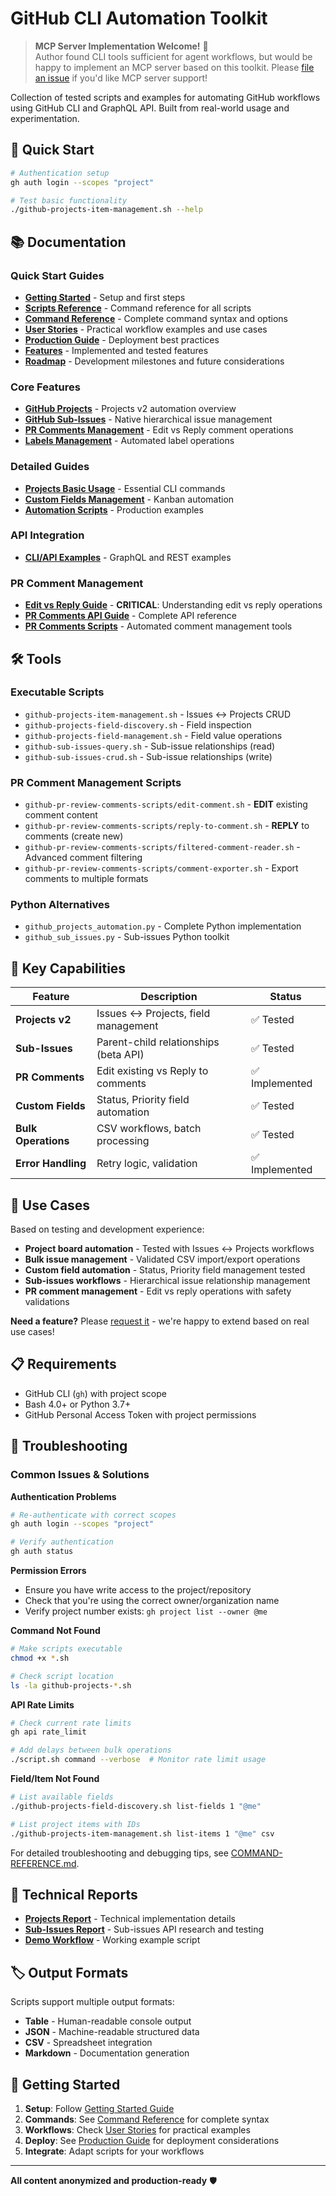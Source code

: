 # GitHub CLI Automation Toolkit

> **MCP Server Implementation Welcome!** 🚀  
> Author found CLI tools sufficient for agent workflows, but would be happy to implement an MCP server based on this toolkit. Please [file an issue](../../issues) if you'd like MCP server support!

Collection of tested scripts and examples for automating GitHub workflows using GitHub CLI and GraphQL API. Built from real-world usage and experimentation.

## 🚀 Quick Start

```bash
# Authentication setup
gh auth login --scopes "project"

# Test basic functionality
./github-projects-item-management.sh --help
```

## 📚 Documentation

### Quick Start Guides
- **[Getting Started](GETTING-STARTED.md)** - Setup and first steps
- **[Scripts Reference](SCRIPTS-REFERENCE.md)** - Command reference for all scripts
- **[Command Reference](COMMAND-REFERENCE.md)** - Complete command syntax and options
- **[User Stories](USER-STORIES.md)** - Practical workflow examples and use cases
- **[Production Guide](PRODUCTION-GUIDE.md)** - Deployment best practices
- **[Features](FEATURES.md)** - Implemented and tested features
- **[Roadmap](ROADMAP.md)** - Development milestones and future considerations

### Core Features
- **[GitHub Projects](github-projects-overview.md)** - Projects v2 automation overview
- **[GitHub Sub-Issues](github-sub-issues/)** - Native hierarchical issue management
- **[PR Comments Management](github-pr-comments-edit-vs-reply-guide.md)** - Edit vs Reply comment operations
- **[Labels Management](labels-management-automation.md)** - Automated label operations

### Detailed Guides
- **[Projects Basic Usage](github-projects-basic-usage.md)** - Essential CLI commands
- **[Custom Fields Management](github-projects-custom-fields.md)** - Kanban automation
- **[Automation Scripts](github-projects-automation-scripts.md)** - Production examples

### API Integration
- **[CLI/API Examples](github-cli-api-code-snippets-samples-examples/)** - GraphQL and REST examples

### PR Comment Management
- **[Edit vs Reply Guide](github-pr-comments-edit-vs-reply-guide.md)** - **CRITICAL**: Understanding edit vs reply operations
- **[PR Comments API Guide](github-pr-review-comments-api-guide.md)** - Complete API reference
- **[PR Comments Scripts](github-pr-review-comments-scripts/)** - Automated comment management tools

## 🛠️ Tools

### Executable Scripts
- `github-projects-item-management.sh` - Issues ↔ Projects CRUD
- `github-projects-field-discovery.sh` - Field inspection  
- `github-projects-field-management.sh` - Field value operations
- `github-sub-issues-query.sh` - Sub-issue relationships (read)
- `github-sub-issues-crud.sh` - Sub-issue relationships (write)

### PR Comment Management Scripts
- `github-pr-review-comments-scripts/edit-comment.sh` - **EDIT** existing comment content
- `github-pr-review-comments-scripts/reply-to-comment.sh` - **REPLY** to comments (create new)
- `github-pr-review-comments-scripts/filtered-comment-reader.sh` - Advanced comment filtering
- `github-pr-review-comments-scripts/comment-exporter.sh` - Export comments to multiple formats

### Python Alternatives
- `github_projects_automation.py` - Complete Python implementation
- `github_sub_issues.py` - Sub-issues Python toolkit

## 📖 Key Capabilities

| Feature | Description | Status |
|---------|-------------|--------|
| **Projects v2** | Issues ↔ Projects, field management | ✅ Tested |
| **Sub-Issues** | Parent-child relationships (beta API) | ✅ Tested |
| **PR Comments** | Edit existing vs Reply to comments | ✅ Implemented |
| **Custom Fields** | Status, Priority field automation | ✅ Tested |
| **Bulk Operations** | CSV workflows, batch processing | ✅ Tested |
| **Error Handling** | Retry logic, validation | ✅ Implemented |

## 🎯 Use Cases

Based on testing and development experience:

- **Project board automation** - Tested with Issues ↔ Projects workflows
- **Bulk issue management** - Validated CSV import/export operations  
- **Custom field automation** - Status, Priority field management tested
- **Sub-issues workflows** - Hierarchical issue relationship management
- **PR comment management** - Edit vs reply operations with safety validations

**Need a feature?** Please [request it](../../issues) - we're happy to extend based on real use cases!

## 📋 Requirements

- GitHub CLI (`gh`) with project scope
- Bash 4.0+ or Python 3.7+
- GitHub Personal Access Token with project permissions

## 🚨 Troubleshooting

### Common Issues & Solutions

**Authentication Problems**

```bash
# Re-authenticate with correct scopes
gh auth login --scopes "project"

# Verify authentication
gh auth status
```

**Permission Errors**

- Ensure you have write access to the project/repository
- Check that you're using the correct owner/organization name
- Verify project number exists: `gh project list --owner @me`

**Command Not Found**

```bash
# Make scripts executable
chmod +x *.sh

# Check script location
ls -la github-projects-*.sh
```

**API Rate Limits**

```bash
# Check current rate limits
gh api rate_limit

# Add delays between bulk operations
./script.sh command --verbose  # Monitor rate limit usage
```

**Field/Item Not Found**

```bash
# List available fields
./github-projects-field-discovery.sh list-fields 1 "@me"

# List project items with IDs
./github-projects-item-management.sh list-items 1 "@me" csv
```

For detailed troubleshooting and debugging tips, see [COMMAND-REFERENCE.md](COMMAND-REFERENCE.md#-error-handling).

## 🔗 Technical Reports

- **[Projects Report](GITHUB_PROJECTS_AUTOMATION_REPORT.md)** - Technical implementation details
- **[Sub-Issues Report](GITHUB_SUB_ISSUES_AUTOMATION_REPORT.md)** - Sub-issues API research and testing
- **[Demo Workflow](demo_automation_workflow.sh)** - Working example script

## 🏷️ Output Formats

Scripts support multiple output formats:
- **Table** - Human-readable console output
- **JSON** - Machine-readable structured data  
- **CSV** - Spreadsheet integration
- **Markdown** - Documentation generation

## 🚦 Getting Started

1. **Setup**: Follow [Getting Started Guide](GETTING-STARTED.md)
2. **Commands**: See [Command Reference](COMMAND-REFERENCE.md) for complete syntax
3. **Workflows**: Check [User Stories](USER-STORIES.md) for practical examples
4. **Deploy**: See [Production Guide](PRODUCTION-GUIDE.md) for deployment considerations
5. **Integrate**: Adapt scripts for your workflows

---

**All content anonymized and production-ready** 🛡️